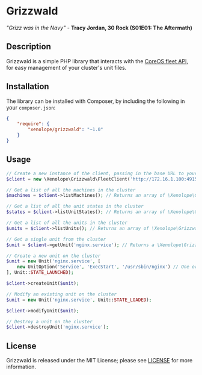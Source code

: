 Grizzwald
=========

*"Grizz was in the Navy"* - **Tracy Jordan, 30 Rock (S01E01: The Aftermath)**

## Description

Grizzwald is a simple PHP library that interacts with the [CoreOS fleet API](https://coreos.com/fleet/docs/latest/api-v1.html), for easy management of your cluster's unit files.

## Installation

The library can be installed with Composer, by including the following in your `composer.json`:

```json
{
    "require": {
        "xenolope/grizzwald": "~1.0"
    }
}
```

## Usage

```php
// Create a new instance of the client, passing in the base URL to your fleet instance
$client = new \Xenolope\Grizzwald\FleetClient('http://172.16.1.100:49153');

// Get a list of all the machines in the cluster
$machines = $client->listMachines(); // Returns an array of \Xenolope\Grizzwald\Entity\Machine objects

// Get a list of all the unit states in the cluster
$states = $client->listUnitStates(); // Returns an array of \Xenolope\Grizzwald\Entity\UnitState objects

// Get a list of all the units in the cluster
$units = $client->listUnits(); // Returns an array of \Xenolope\Grizzwald\Entity\Unit objects

// Get a single unit from the cluster
$unit = $client->getUnit('nginx.service'); // Returns a \Xenolope\Grizzwald\Entity\Unit object

// Create a new unit on the cluster
$unit = new Unit('nginx.service', [
    new UnitOption('Service', 'ExecStart', '/usr/sbin/nginx') // One or more UnitOptions are required 
], Unit::STATE_LAUNCHED);

$client->createUnit($unit);

// Modify an existing unit on the cluster
$unit = new Unit('nginx.service', Unit::STATE_LOADED);

$client->modifyUnit($unit);

// Destroy a unit on the cluster
$client->destroyUnit('nginx.service');
```

## License

Grizzwald is released under the MIT License; please see [LICENSE](LICENSE) for more information.